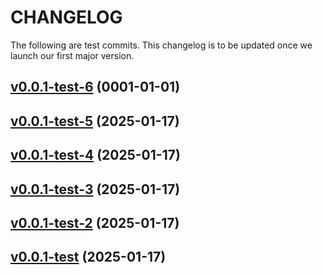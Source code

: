 # CHANGELOG

The following are test commits. This changelog is to be updated once we launch our first major version.

## [v0.0.1-test-6](https://github.com/tkhq/go-sdk/compare/v0.0.1-test-5...v0.0.1-test-6) (0001-01-01)


## [v0.0.1-test-5](https://github.com/tkhq/go-sdk/compare/v0.0.1-test-4...v0.0.1-test-5) (2025-01-17)


## [v0.0.1-test-4](https://github.com/tkhq/go-sdk/compare/v0.0.1-test-3...v0.0.1-test-4) (2025-01-17)


## [v0.0.1-test-3](https://github.com/tkhq/go-sdk/compare/v0.0.1-test-2...v0.0.1-test-3) (2025-01-17)


## [v0.0.1-test-2](https://github.com/tkhq/go-sdk/compare/v0.0.1-test...v0.0.1-test-2) (2025-01-17)


## [v0.0.1-test](https://github.com/tkhq/go-sdk/compare/v1.0.0...v0.0.1-test) (2025-01-17)
